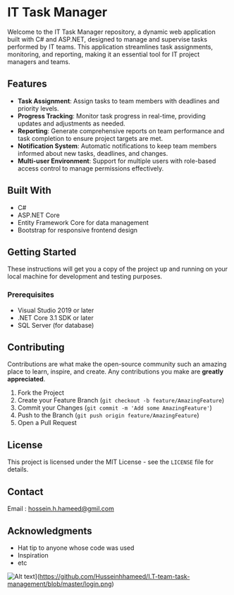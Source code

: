 # IT Task Manager

Welcome to the IT Task Manager repository, a dynamic web application built with C# and ASP.NET, designed to manage and supervise tasks performed by IT teams. This application streamlines task assignments, monitoring, and reporting, making it an essential tool for IT project managers and teams.

## Features

- **Task Assignment**: Assign tasks to team members with deadlines and priority levels.
- **Progress Tracking**: Monitor task progress in real-time, providing updates and adjustments as needed.
- **Reporting**: Generate comprehensive reports on team performance and task completion to ensure project targets are met.
- **Notification System**: Automatic notifications to keep team members informed about new tasks, deadlines, and changes.
- **Multi-user Environment**: Support for multiple users with role-based access control to manage permissions effectively.

## Built With

- C#
- ASP.NET Core
- Entity Framework Core for data management
- Bootstrap for responsive frontend design

## Getting Started

These instructions will get you a copy of the project up and running on your local machine for development and testing purposes.

### Prerequisites

- Visual Studio 2019 or later
- .NET Core 3.1 SDK or later
- SQL Server (for database)

## Contributing

Contributions are what make the open-source community such an amazing place to learn, inspire, and create. Any contributions you make are **greatly appreciated**.

1. Fork the Project
2. Create your Feature Branch (`git checkout -b feature/AmazingFeature`)
3. Commit your Changes (`git commit -m 'Add some AmazingFeature'`)
4. Push to the Branch (`git push origin feature/AmazingFeature`)
5. Open a Pull Request

## License

This project is licensed under the MIT License - see the `LICENSE` file for details.

## Contact

Email : hossein.h.hameed@gmil.com


## Acknowledgments

- Hat tip to anyone whose code was used
- Inspiration
- etc

![Alt text](/path/to/image.png)](https://github.com/Husseinhhameed/I.T-team-task-management/blob/master/login.png)


